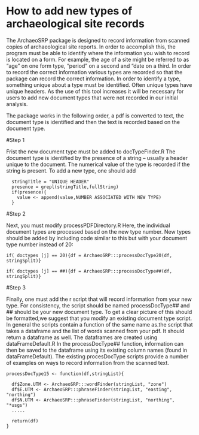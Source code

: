 # How to add new types of archaeological site records

The ArchaeoSRP package is designed to record information from scanned copies of archaeological site reports. In order to accomplish this, the program must be able to identify where the information you wish to record is located on a form. For example, the age of a site might be referred to as “age” on one form type, “period” on a second and “date on a third. In order to record the correct information various types are recorded so that the package can record the correct information. In order to identify a type, something unique about a type must be identified. Often unique types have unique headers. As the use of this tool increases it will be necessary for users to add new document types that were not recorded in our initial analysis.

The package works in the following order, a pdf is converted to text, the document type is identified and then the text is recorded based on the document type.

#Step 1

Frist the new document type must be added to docTypeFinder.R The document type is identified by the presence of a string – usually a header unique to the document. The numerical value of the type is recorded if the string is present. To add a new type, one should add 

```shell
  stringTitle = "UNIQUE HEADER"
  presence = grepl(stringTitle,fullString)
  if(presence){
    value <- append(value,NUMBER ASSOCIATED WITH NEW TYPE)
  }
```

#Step 2

Next, you must modify processPDFDirectory.R   Here, the individual document types are processed based on the new type number. New types should be added by including code similar to this but with your document type number instead of 20:

```shell
if( doctypes [j] == 20){df = ArchaeoSRP:::processDocType20(df, stringSplit)}

if( doctypes [j] == ##){df = ArchaeoSRP:::processDocType##(df, stringSplit)}

```
#Step 3

Finally, one must add the r script that will record information from your new type. For consistency, the script should be named processDocType## and ## should be your new document type. To get a clear picture of this should be formatted,we suggest that you modify an existing document type script. In general the scripts contain a function of the same name as.the script that takes a dataframe and the list of words scanned from your pdf. It should return a dataframe as well. The dataframes are created using dataFrameDefault.R In the processDocType## function, information can then be saved to the dataframe using its existing column names (found in dataFrameDefault). The existing procesDocType scripts provide a number of examples on ways to record information from the scanned text.

```shell
processDocType15 <- function(df,stringList){

  df$Zone.UTM <- ArchaeoSRP:::wordFinder(stringList, "zone")
  df$E.UTM <- ArchaeoSRP:::phraseFinder(stringList, "easting", "northing")
  df$N.UTM <- ArchaeoSRP:::phraseFinder(stringList, "northing", "*usgs")
  .....

  return(df)
}
```

